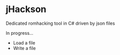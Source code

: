 # jHackson
Dedicated romhacking tool in C# driven by json files

In progress...

- Load a file
- Write a file
